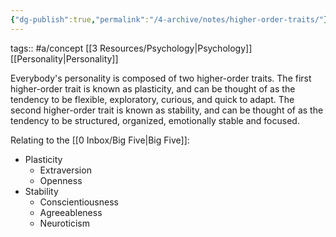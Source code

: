 ```yaml
---
{"dg-publish":true,"permalink":"/4-archive/notes/higher-order-traits/"}
---
```


tags:: #a/concept [[3 Resources/Psychology\|Psychology]] [[Personality\|Personality]]

Everybody's personality is composed of two higher-order traits. The first higher-order trait is known as plasticity, and can be thought of as the tendency to be flexible, exploratory, curious, and quick to adapt. The second higher-order trait is known as stability, and can be thought of as the tendency to be structured, organized, emotionally stable and focused.

Relating to the [[0 Inbox/Big Five\|Big Five]]:
- Plasticity
	- Extraversion
	- Openness
- Stability
	- Conscientiousness
	- Agreeableness
	- Neuroticism